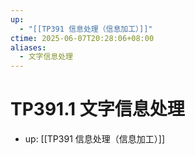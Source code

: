 ```yaml
---
up:
  - "[[TP391 信息处理（信息加工）]]"
ctime: 2025-06-07T20:28:06+08:00
aliases:
  - 文字信息处理
---
```


# TP391.1 文字信息处理

- up: [[TP391 信息处理（信息加工）]]
